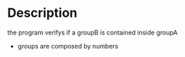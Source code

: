 # Description

the program verifys if a groupB is contained inside groupA

+ groups are composed by numbers
